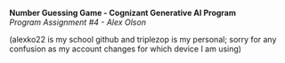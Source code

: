 **Number Guessing Game - Cognizant Generative AI Program** <br />
*Program Assignment #4 - Alex Olson* <br />

(alexko22 is my school github and triplezop is my personal; sorry for any confusion as my account changes for which device I am using) <br />

